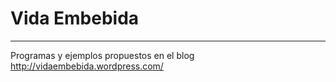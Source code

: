 # Vida Embebida
-------
Programas y ejemplos propuestos en el blog  http://vidaembebida.wordpress.com/
